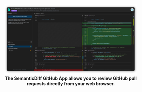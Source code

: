 <figure align="center">
    <img src="github-app.png">
    <figcaption><b>The SemanticDiff GitHub App allows you to review GitHub pull requests directly from your web browser.</b></figcaption>
</figure>
